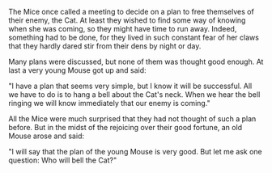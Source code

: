 The Mice once called a meeting to decide on a plan to free
themselves of their enemy, the Cat. At least they wished to find
some way of knowing when she was coming, so they might have time
to run away. Indeed, something had to be done, for they lived in
such constant fear of her claws that they hardly dared stir from
their dens by night or day.

Many plans were discussed, but none of them was thought good
enough. At last a very young Mouse got up and said:

"I have a plan that seems very simple, but I know it will be
successful. All we have to do is to hang a bell about the Cat's
neck. When we hear the bell ringing we will know immediately that
our enemy is coming."

All the Mice were much surprised that they had not thought of
such a plan before. But in the midst of the rejoicing over their
good fortune, an old Mouse arose and said:

"I will say that the plan of the young Mouse is very good. But
let me ask one question: Who will bell the Cat?"
